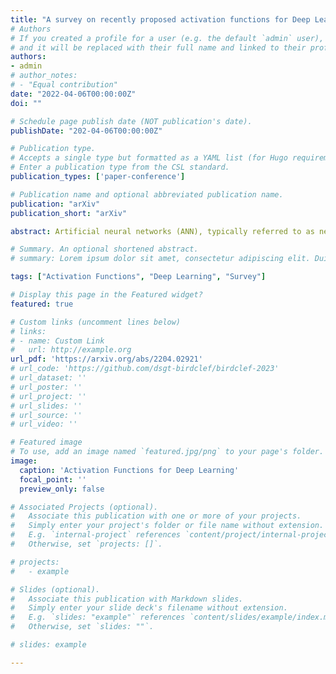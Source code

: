 ```yaml
---
title: "A survey on recently proposed activation functions for Deep Learning"
# Authors
# If you created a profile for a user (e.g. the default `admin` user), write the username (folder name) here
# and it will be replaced with their full name and linked to their profile.
authors:
- admin
# author_notes:
# - "Equal contribution"
date: "2022-04-06T00:00:00Z"
doi: ""

# Schedule page publish date (NOT publication's date).
publishDate: "202-04-06T00:00:00Z"

# Publication type.
# Accepts a single type but formatted as a YAML list (for Hugo requirements).
# Enter a publication type from the CSL standard.
publication_types: ['paper-conference']

# Publication name and optional abbreviated publication name.
publication: "arXiv"
publication_short: "arXiv"

abstract: Artificial neural networks (ANN), typically referred to as neural networks, are a class of Machine Learning algorithms and have achieved widespread success, having been inspired by the biological structure of the human brain. Neural networks are inherently powerful due to their ability to learn complex function approximations from data. This generalization ability has been able to impact multidisciplinary areas involving image recognition, speech recognition, natural language processing, and others. Activation functions are a crucial sub-component of neural networks. They define the output of a node in the network given a set of inputs. This survey discusses the main concepts of activation functions in neural networks, including; a brief introduction to deep neural networks, a summary of what are activation functions and how they are used in neural networks, their most common properties, the different types of activation functions, some of the challenges, limitations, and alternative solutions faced by activation functions, concluding with the final remarks.

# Summary. An optional shortened abstract.
# summary: Lorem ipsum dolor sit amet, consectetur adipiscing elit. Duis posuere tellus ac convallis placerat. Proin tincidunt magna sed ex sollicitudin condimentum.

tags: ["Activation Functions", "Deep Learning", "Survey"]

# Display this page in the Featured widget?
featured: true

# Custom links (uncomment lines below)
# links:
# - name: Custom Link
#   url: http://example.org
url_pdf: 'https://arxiv.org/abs/2204.02921'
# url_code: 'https://github.com/dsgt-birdclef/birdclef-2023'
# url_dataset: ''
# url_poster: ''
# url_project: ''
# url_slides: ''
# url_source: ''
# url_video: ''

# Featured image
# To use, add an image named `featured.jpg/png` to your page's folder.
image:
  caption: 'Activation Functions for Deep Learning'
  focal_point: ''
  preview_only: false

# Associated Projects (optional).
#   Associate this publication with one or more of your projects.
#   Simply enter your project's folder or file name without extension.
#   E.g. `internal-project` references `content/project/internal-project/index.md`.
#   Otherwise, set `projects: []`.

# projects:
#   - example

# Slides (optional).
#   Associate this publication with Markdown slides.
#   Simply enter your slide deck's filename without extension.
#   E.g. `slides: "example"` references `content/slides/example/index.md`.
#   Otherwise, set `slides: ""`.

# slides: example

---
```

<!-- 
{{% callout note %}}
Click the _Cite_ button above to demo the feature to enable visitors to import publication metadata into their reference management software.
{{% /callout %}}

{{% callout note %}}
Create your slides in Markdown - click the _Slides_ button to check out the example.
{{% /callout %}}

Add the publication's **full text** or **supplementary notes** here. You can use rich formatting such as including [code, math, and images](https://docs.hugoblox.com/content/writing-markdown-latex/). -->

